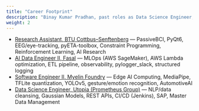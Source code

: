 ```yaml
---
title: "Career Footprint"
description: "Binay Kumar Pradhan, past roles as Data Science Engineer, Software Engineer, AI Data Engineer, Research Scientist"
weight: 2
---
```

<div id="career-footprint"></div>

- [Research Assistant, BTU Cottbus–Senftenberg](https://www.b-tu.de/) — PassiveBCI, PyQt6, EEG/eye-tracking, pyETA-toolbox, Constraint Programming, Reinforcement Learning, AI Research
- [AI Data Engineer II, Fasal](https://fasal.co/) — MLOps (AWS SageMaker), AWS Lambda optimization, ETL pipeline, observability, pylogger_slack, structured logging
- [Software Engineer II, Myelin Foundry](https://www.myelinfoundry.com/) — Edge AI Computing, MediaPipe, TFLite quantization, YOLOv5, gesture/emotion recognition, AutomotiveAI
- [Data Science Engineer, Utopia (Prometheus Group)](https://www.prometheusgroup.com/) — NLP/data cleansing, Gaussian Models, REST APIs, CI/CD (Jenkins), SAP, Master Data Management
